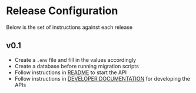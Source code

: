 # Release Configuration

Below is the set of instructions against each release

## v0.1

- Create a `.env` file and fill in the values accordingly
- Create a database before running migration scripts
- Follow instructions in [README](./README.md) to start the API
- Follow instructions in [DEVELOPER DOCUMENTATION](./docs/dev/DEVELOPING.md) for developing the APIs
